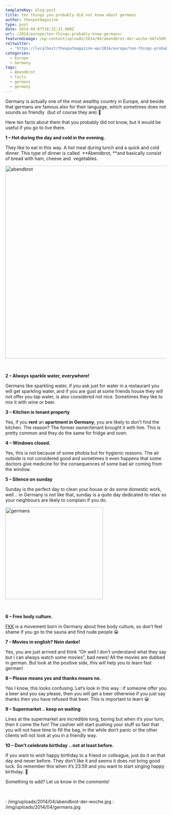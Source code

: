 ```yaml
---
templateKey: blog-post
title: ten things you probably did not know about germans
author: thexpatmagazine
type: post
date: 2014-04-07T16:22:21.000Z
url: /2014/europe/ten-things-probably-know-germans/
featuredimage: /wp-content/uploads/2014/04/abendbrot-der-woche-667x500.jpg
reltwitter:
  - 'https://localhost/thexpatmagazine-wp/2014/europe/ten-things-probably-know-germans/?utm_source=ReviveOldPost&utm_medium=social&utm_campaign=ReviveOldPost'
categories:
  - Europe
  - Germany
tags:
  - Abendbrot
  - facts
  - germans
  - germany
---
```


Germany is actually one of the most wealthy country in Europe, and beside that germans are famous also for their language, which sometimes does not sounds so friendly  (but of course they are) 🙂

Here ten facts about them that you probably did not know, but it would be useful if you go to live there.<!--more-->

**1 &#8211; Hot during the day and cold in the evening.**

They like to eat in this way. A hot meal during lunch and a quick and cold dinner. This type of dinner is called  **Abendbrot, **and basically consist of bread with ham, cheese and  vegetables.

<img alt="abendbrot" src="/img/uploads/2014/04/abendbrot-der-woche.jpg" width="800" height="600" srcset="/img/uploads/2014/04/abendbrot-der-woche.jpg 800w, /img/uploads/2014/04/abendbrot-der-woche-300x225.jpg 300w, /img/uploads/2014/04/abendbrot-der-woche-768x576.jpg 768w, /img/uploads/2014/04/abendbrot-der-woche-667x500.jpg 667w" sizes="(max-width: 800px) 100vw, 800px" />

&nbsp;

**2 &#8211; Always sparkle water, everywhere!**

Germans like sparkling water, if you ask just for water in a restaurant you will get sparkling water, and if you are gust at some friends house they will not offer you tap water, is also considered not nice. Sometimes they like to mix it with wine or beer.

**3 &#8211; Kitchen is tenant property**

Yes, if you **rent** an **apartment in Germany**, you are likely to don&#8217;t find the kitchen. The reason? The former owner/tenant brought it with him. This is pretty common and they do the same for fridge and oven.

**4 &#8211; Windows closed.**

Yes, this is not because of some phobia but for hygienic reasons. The air outside is not considered good and sometimes it even happens that some doctors give medicine for the consequences of some bad air coming from the window.

**5 &#8211; Silence on sunday**

Sunday is the perfect day to clean your house or do some domestic work, well .. in Germany is not like that, sunday is a quite day dedicated to relax so your neighbours are likely to complain if you do.

<img alt="germans" src="/img/uploads/2014/04/germans.jpg" width="305" height="286" srcset="/img/uploads/2014/04/germans.jpg 305w, /img/uploads/2014/04/germans-300x281.jpg 300w" sizes="(max-width: 305px) 100vw, 305px" />

&nbsp;

**6 &#8211; Free body culture.**

<a href="https://en.wikipedia.org/wiki/FKK" target="_blank">FKK</a> is a movement born in Germany about free body culture, so don&#8217;t feel shame if you go to the sauna and find nude people 😀

**7 &#8211; Movies in english? Nein danke!**

Yes, you are just arrived and think &#8220;Oh well I don&#8217;t understand what they say but I can always watch some movies&#8221;, bad news! All the movies are dubbed in german. But look at the positive side, this will help you to learn fast german!

**8 &#8211; Please means yes and thanks means no.**

Yes I know, this looks confusing. Let&#8217;s look in this way : if someone offer you a beer and you say please, then you will get a beer otherwise if you just say thanks then you have refused that beer. This is important to learn 😀

**9 &#8211; Supermarket .. keep on waiting**

Lines at the supermarket are incredible long, boring but when it&#8217;s your turn, then it come the fun! The cashier will start pushing your stuff so fast that you will not have time to fill the bag, in the while don&#8217;t panic or the other clients will not look at you in a friendly way.

**10 &#8211; Don&#8217;t celebrate birthday .. not at least before.**

If you want to wish happy birthday to a friend or colleague, just do it on that day and never before. They don&#8217;t like it and seems it does not bring good luck. So remember this when it&#8217;s 23:59 and you want to start singing happy birthday. 🙂

Something to add? Let us know in the comments!

&nbsp;

: /img/uploads/2014/04/abendbrot-der-woche.jpg
: /img/uploads/2014/04/germans.jpg
